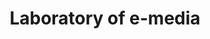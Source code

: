 ---
abbreviation: LeM
bannerImg: ''
bannerText: ''
draft: false
externalLink: ''
id: 6
location: ''
projects:
- 15
- 24
- 32
- 50
- 54
- 64
- 66
- 70
- 76
- 136
- 137
- 138
- 141
- 201
- 371
- 494
- 496
- 497
- 498
- 499
- 524
- 525
summary: ''
title: Laboratory of e-media
---
